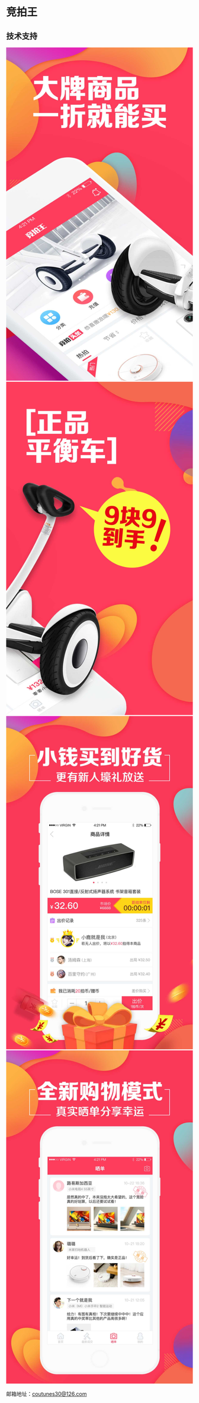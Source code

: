 
# 竞拍王

## 技术支持

 ![image](1.jpg)
  ![image](2.jpg)
   ![image](3.jpg)
    ![image](4.jpg)



邮箱地址：coutunes30@126.com


